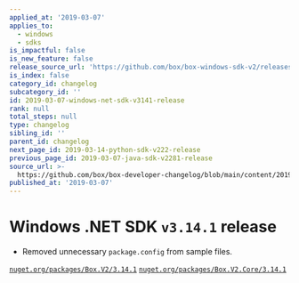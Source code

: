 ```yaml
---
applied_at: '2019-03-07'
applies_to:
  - windows
  - sdks
is_impactful: false
is_new_feature: false
release_source_url: 'https://github.com/box/box-windows-sdk-v2/releases/tag/v3.14.1'
is_index: false
category_id: changelog
subcategory_id: ''
id: 2019-03-07-windows-net-sdk-v3141-release
rank: null
total_steps: null
type: changelog
sibling_id: ''
parent_id: changelog
next_page_id: 2019-03-14-python-sdk-v222-release
previous_page_id: 2019-03-07-java-sdk-v2281-release
source_url: >-
  https://github.com/box/box-developer-changelog/blob/main/content/2019/03-07-windows-net-sdk-v3141-release.md
published_at: '2019-03-07'
---
```

# Windows .NET SDK `v3.14.1` release

- Removed unnecessary `package.config` from sample files.

[`nuget.org/packages/Box.V2/3.14.1`](https://www.nuget.org/packages/Box.V2/3.14.1)
[`nuget.org/packages/Box.V2.Core/3.14.1`](https://www.nuget.org/packages/Box.V2.Core/3.14.1)